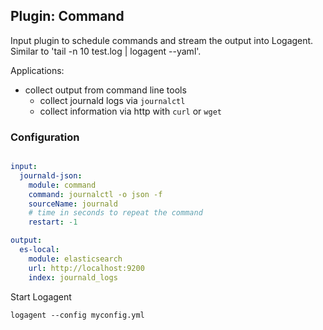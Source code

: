 ## Plugin: Command 

Input plugin to schedule commands and stream the output into Logagent.
Similar to 'tail -n 10 test.log | logagent --yaml'. 

Applications: 

- collect output from command line tools
    - collect journald logs via `journalctl`
    - collect information via http with `curl` or `wget`


### Configuration

```yaml

input:
  journald-json: 
    module: command
    command: journalctl -o json -f
    sourceName: journald
    # time in seconds to repeat the command
    restart: -1

output:
  es-local:
    module: elasticsearch
    url: http://localhost:9200
    index: journald_logs

```

Start Logagent

```
logagent --config myconfig.yml
```

